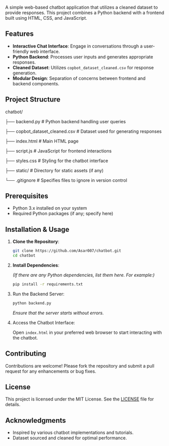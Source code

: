 A simple web-based chatbot application that utilizes a cleaned dataset to provide responses. This project combines a Python backend with a frontend built using HTML, CSS, and JavaScript.

## Features

- **Interactive Chat Interface**: Engage in conversations through a user-friendly web interface.
- **Python Backend**: Processes user inputs and generates appropriate responses.
- **Cleaned Dataset**: Utilizes `copbot_dataset_cleaned.csv` for response generation.
- **Modular Design**: Separation of concerns between frontend and backend components.

## Project Structure

chatbot/

├── backend.py                 # Python backend handling user queries

├── copbot_dataset_cleaned.csv # Dataset used for generating responses

├── index.html                 # Main HTML page

├── script.js                  # JavaScript for frontend interactions

├── styles.css                 # Styling for the chatbot interface

├── static/                    # Directory for static assets (if any)

└── .gitignore                 # Specifies files to ignore in version control


## Prerequisites

- Python 3.x installed on your system
- Required Python packages (if any; specify here)

## Installation & Usage

1. **Clone the Repository**:

   ```bash
   git clone https://github.com/Asar007/chatbot.git
   cd chatbot
   ```

2. **Install Dependencies**:

   *(If there are any Python dependencies, list them here. For example:)*

   ```bash
   pip install -r requirements.txt
   ```

3. Run the Backend Server:

   ```bash
   python backend.py
   ```

   *Ensure that the server starts without errors.*

4. Access the Chatbot Interface:

   Open `index.html` in your preferred web browser to start interacting with the chatbot.

## Contributing

Contributions are welcome! Please fork the repository and submit a pull request for any enhancements or bug fixes.

## License

This project is licensed under the MIT License. See the [LICENSE](LICENSE) file for details.

## Acknowledgments

- Inspired by various chatbot implementations and tutorials.
- Dataset sourced and cleaned for optimal performance.
